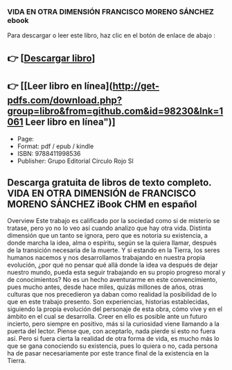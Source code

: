 ### VIDA EN OTRA DIMENSIÓN FRANCISCO MORENO SÁNCHEZ ebook

Para descargar o leer este libro, haz clic en el botón de enlace de abajo :

## 👉  [**[Descargar libro](http://get-pdfs.com/download.php?group=libro&from=github.com&id=98230&lnk=1061 "Descargar libro")**]

## 👉  [**[Leer libro en línea](http://get-pdfs.com/download.php?group=libro&from=github.com&id=98230&lnk=1061 Leer libro en línea")**]




* Page: 
* Format: pdf / epub / kindle
* ISBN: 9788411998536
* Publisher: Grupo Editorial Círculo Rojo Sl

## Descarga gratuita de libros de texto completo. VIDA EN OTRA DIMENSIÓN de FRANCISCO MORENO SÁNCHEZ iBook CHM en español

Overview
Este trabajo es calificado por la sociedad como si de misterio se tratase, pero yo no lo veo así cuando analizo que hay otra vida. Distinta dimensión que un tanto se ignora, pero que es notoria su existencia, a donde marcha la idea, alma o espíritu, según se la quiera llamar, después de la transición necesaria de la muerte.
	Y si estando en la Tierra, los seres humanos nacemos y nos desarrollamos trabajando en nuestra propia evolución, ¿por qué no pensar qué allá donde la idea va después de dejar nuestro mundo, pueda esta seguir trabajando en su propio progreso moral y de conocimientos?
	No es un hecho aventurarme en este convencimiento, pues mucho antes, desde hace miles, quizás millones de años, otras culturas que nos precedieron ya daban como realidad la posibilidad de lo que en este trabajo presento.
	Son experiencias, historias establecidas, siguiendo la propia evolución del personaje de esta obra, cómo vive y en el ámbito en el cual se desarrolla. 
Creer en ello es posible ante un futuro incierto, pero siempre en positivo, más si la curiosidad viene llamando a la puerta del lector. Piense que, con aceptarlo, nada pierde si esto no fuera así. Pero si fuera cierta la realidad de otra forma de vida, es mucho más lo que se gana conociendo su existencia, pues lo quiera o no, cada persona ha de pasar necesariamente por este trance final de la existencia en la Tierra.



